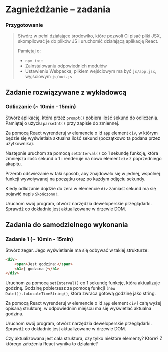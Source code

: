 # Zagnieżdżanie &ndash; zadania

### Przygotowanie

> Stwórz w pełni działające środowiko, które pozwoli Ci pisać pliki JSX, skompilować je do plików JS i uruchomić działającą aplikację React.
> 
> Pamiętaj o:
> - ```npm init```
> - Zainstalowaniu odpowiednich modułów
> - Ustawieniu Webpacka, plikiem wejściowym ma być `js/app.jsx`, wyjściowym `js/out.js`

## Zadanie rozwiązywane z wykładowcą

### Odliczanie  (~ 10min - 15min)

Stwórz aplikację, która przez ```prompt()``` pobiera ilość sekund do odliczenia. Pamiętaj o użyciu ```parseInt()``` przy zapisie do zmiennej.
 
Za pomocą React wyrenderuj w elemencie o id ```app``` element ```div```, w którym będzie się wyświetlała aktualna ilość sekund (początkowo ta podana przez użytkownika).

Następnie uruchom za pomocą ```setInterval()``` co 1 sekundę funkcję, która zmniejsza ilość sekund o 1 i renderuje na nowo element ```div``` z poprzedniego akapitu.

Przerób odświeżanie w taki sposób, aby znajdowało się w jednej, wspólnej funkcji wywoływanej na początku oraz po każdym odjęciu sekundy.
 
Kiedy odliczanie dojdzie do zera w elemencie ```div``` zamiast sekund ma się pojawić napis ```Skończono!```.

Uruchom swój program, otwórz narzędzia deweloperskie przeglądarki. Sprawdź co dokładnie jest aktualizowane w drzewie DOM.

## Zadania do samodzielnego wykonania

### Zadanie 1 (~ 10min - 15min)

Stwórz zegar. Jego wyświetlanie ma się odbywać w takiej strukturze:

```HTML
<div>
    <span>Jest godzina:</span>
    <h1>{ godzina }</h1>
</div>
```

Uruchom za pomocą ```setInterval()``` co 1 sekundę funkcję, która aktualizuje godzinę. Godzinę pobierzesz za pomocą funkcji ```(new Date()).toLocaleTimeString()```, która zwraca gotową godzinę jako string.

Za pomocą React wyrenderuj w elemencie o id ```app``` element ```div``` i całą wyżej opisaną strukturę, w odpowiednim miejscu ma się wyświetlać aktualna godzina.

Uruchom swój program, otwórz narzędzia deweloperskie przeglądarki. Sprawdź co dokładnie jest aktualizowane w drzewie DOM.

Czy aktualizowana jest cała struktura, czy tylko niektóre elementy? Które? Z którego założenia React wynika to działanie?